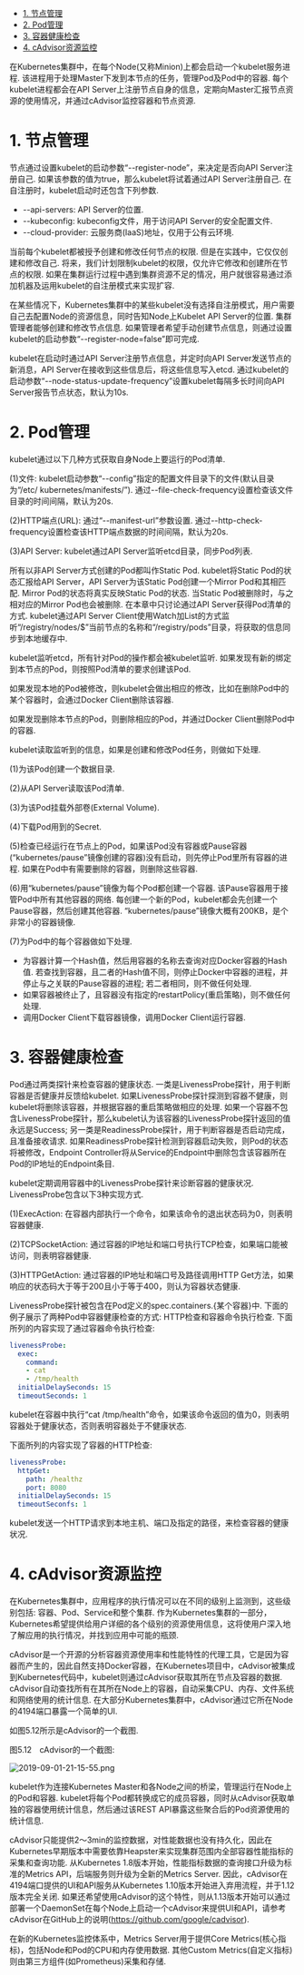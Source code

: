 
<!-- @import "[TOC]" {cmd="toc" depthFrom=1 depthTo=6 orderedList=false} -->

<!-- code_chunk_output -->

- [1. 节点管理](#1-节点管理)
- [2. Pod管理](#2-pod管理)
- [3. 容器健康检查](#3-容器健康检查)
- [4. cAdvisor资源监控](#4-cadvisor资源监控)

<!-- /code_chunk_output -->

在Kubernetes集群中，在每个Node(又称Minion)上都会启动一个kubelet服务进程. 该进程用于处理Master下发到本节点的任务，管理Pod及Pod中的容器. 每个kubelet进程都会在API Server上注册节点自身的信息，定期向Master汇报节点资源的使用情况，并通过cAdvisor监控容器和节点资源. 

# 1. 节点管理

节点通过设置kubelet的启动参数“\-\-register\-node”，来决定是否向API Server注册自己. 如果该参数的值为true，那么kubelet将试着通过API Server注册自己. 在自注册时，kubelet启动时还包含下列参数. 

- \-\-api\-servers: API Server的位置. 
- \-\-kubeconfig: kubeconfig文件，用于访问API Server的安全配置文件. 
- \-\-cloud\-provider: 云服务商(IaaS)地址，仅用于公有云环境. 

当前每个kubelet都被授予创建和修改任何节点的权限. 但是在实践中，它仅仅创建和修改自己. 将来，我们计划限制kubelet的权限，仅允许它修改和创建所在节点的权限. 如果在集群运行过程中遇到集群资源不足的情况，用户就很容易通过添加机器及运用kubelet的自注册模式来实现扩容. 

在某些情况下，Kubernetes集群中的某些kubelet没有选择自注册模式，用户需要自己去配置Node的资源信息，同时告知Node上Kubelet API Server的位置. 集群管理者能够创建和修改节点信息. 如果管理者希望手动创建节点信息，则通过设置kubelet的启动参数“\-\-register\-node=false”即可完成. 

kubelet在启动时通过API Server注册节点信息，并定时向API Server发送节点的新消息，API Server在接收到这些信息后，将这些信息写入etcd. 通过kubelet的启动参数“\-\-node\-status\-update\-frequency”设置kubelet每隔多长时间向API Server报告节点状态，默认为10s. 

# 2. Pod管理

kubelet通过以下几种方式获取自身Node上要运行的Pod清单. 

(1)文件: kubelet启动参数“--config”指定的配置文件目录下的文件(默认目录为“/etc/ kubernetes/manifests/”). 通过--file-check-frequency设置检查该文件目录的时间间隔，默认为20s. 

(2)HTTP端点(URL): 通过“--manifest-url”参数设置. 通过--http-check-frequency设置检查该HTTP端点数据的时间间隔，默认为20s. 

(3)API Server: kubelet通过API Server监听etcd目录，同步Pod列表. 

所有以非API Server方式创建的Pod都叫作Static Pod. kubelet将Static Pod的状态汇报给API Server，API Server为该Static Pod创建一个Mirror Pod和其相匹配. Mirror Pod的状态将真实反映Static Pod的状态. 当Static Pod被删除时，与之相对应的Mirror Pod也会被删除. 在本章中只讨论通过API Server获得Pod清单的方式. kubelet通过API Server Client使用Watch加List的方式监听“/registry/nodes/$”当前节点的名称和“/registry/pods”目录，将获取的信息同步到本地缓存中. 

kubelet监听etcd，所有针对Pod的操作都会被kubelet监听. 如果发现有新的绑定到本节点的Pod，则按照Pod清单的要求创建该Pod. 

如果发现本地的Pod被修改，则kubelet会做出相应的修改，比如在删除Pod中的某个容器时，会通过Docker Client删除该容器. 

如果发现删除本节点的Pod，则删除相应的Pod，并通过Docker Client删除Pod中的容器. 

kubelet读取监听到的信息，如果是创建和修改Pod任务，则做如下处理. 

(1)为该Pod创建一个数据目录. 

(2)从API Server读取该Pod清单. 

(3)为该Pod挂载外部卷(External Volume). 

(4)下载Pod用到的Secret. 

(5)检查已经运行在节点上的Pod，如果该Pod没有容器或Pause容器(“kubernetes/pause”镜像创建的容器)没有启动，则先停止Pod里所有容器的进程. 如果在Pod中有需要删除的容器，则删除这些容器. 

(6)用“kubernetes/pause”镜像为每个Pod都创建一个容器. 该Pause容器用于接管Pod中所有其他容器的网络. 每创建一个新的Pod，kubelet都会先创建一个Pause容器，然后创建其他容器. “kubernetes/pause”镜像大概有200KB，是个非常小的容器镜像. 

(7)为Pod中的每个容器做如下处理. 

- 为容器计算一个Hash值，然后用容器的名称去查询对应Docker容器的Hash值. 若查找到容器，且二者的Hash值不同，则停止Docker中容器的进程，并停止与之关联的Pause容器的进程; 若二者相同，则不做任何处理. 
- 如果容器被终止了，且容器没有指定的restartPolicy(重启策略)，则不做任何处理. 
- 调用Docker Client下载容器镜像，调用Docker Client运行容器. 

# 3. 容器健康检查

Pod通过两类探针来检查容器的健康状态. 一类是LivenessProbe探针，用于判断容器是否健康并反馈给kubelet. 如果LivenessProbe探针探测到容器不健康，则kubelet将删除该容器，并根据容器的重启策略做相应的处理. 如果一个容器不包含LivenessProbe探针，那么kubelet认为该容器的LivenessProbe探针返回的值永远是Success; 另一类是ReadinessProbe探针，用于判断容器是否启动完成，且准备接收请求. 如果ReadinessProbe探针检测到容器启动失败，则Pod的状态将被修改，Endpoint Controller将从Service的Endpoint中删除包含该容器所在Pod的IP地址的Endpoint条目. 

kubelet定期调用容器中的LivenessProbe探针来诊断容器的健康状况. LivenessProbe包含以下3种实现方式. 

(1)ExecAction: 在容器内部执行一个命令，如果该命令的退出状态码为0，则表明容器健康. 

(2)TCPSocketAction: 通过容器的IP地址和端口号执行TCP检查，如果端口能被访问，则表明容器健康. 

(3)HTTPGetAction: 通过容器的IP地址和端口号及路径调用HTTP Get方法，如果响应的状态码大于等于200且小于等于400，则认为容器状态健康. 

LivenessProbe探针被包含在Pod定义的spec.containers.{某个容器}中. 下面的例子展示了两种Pod中容器健康检查的方式: HTTP检查和容器命令执行检查. 下面所列的内容实现了通过容器命令执行检查: 

```yaml
livenessProbe:
  exec:
    command:
    - cat
    - /tmp/health
  initialDelaySeconds: 15
  timeoutSeconds: 1
```

kubelet在容器中执行“cat /tmp/health”命令，如果该命令返回的值为0，则表明容器处于健康状态，否则表明容器处于不健康状态. 

下面所列的内容实现了容器的HTTP检查: 

```yaml
livenessProbe:
  httpGet:
    path: /healthz
    port: 8080
  initialDelaySeconds: 15
  timeoutSeconfs: 1
```

kubelet发送一个HTTP请求到本地主机、端口及指定的路径，来检查容器的健康状况. 

# 4. cAdvisor资源监控

在Kubernetes集群中，应用程序的执行情况可以在不同的级别上监测到，这些级别包括: 容器、Pod、Service和整个集群. 作为Kubernetes集群的一部分，Kubernetes希望提供给用户详细的各个级别的资源使用信息，这将使用户深入地了解应用的执行情况，并找到应用中可能的瓶颈. 

cAdvisor是一个开源的分析容器资源使用率和性能特性的代理工具，它是因为容器而产生的，因此自然支持Docker容器，在Kubernetes项目中，cAdvisor被集成到Kubernetes代码中，kubelet则通过cAdvisor获取其所在节点及容器的数据. cAdvisor自动查找所有在其所在Node上的容器，自动采集CPU、内存、文件系统和网络使用的统计信息. 在大部分Kubernetes集群中，cAdvisor通过它所在Node的4194端口暴露一个简单的UI. 

如图5.12所示是cAdvisor的一个截图. 

图5.12　cAdvisor的一个截图:

![2019-09-01-21-15-55.png](./images/2019-09-01-21-15-55.png)

kubelet作为连接Kubernetes Master和各Node之间的桥梁，管理运行在Node上的Pod和容器. kubelet将每个Pod都转换成它的成员容器，同时从cAdvisor获取单独的容器使用统计信息，然后通过该REST API暴露这些聚合后的Pod资源使用的统计信息. 

cAdvisor只能提供2～3min的监控数据，对性能数据也没有持久化，因此在Kubernetes早期版本中需要依靠Heapster来实现集群范围内全部容器性能指标的采集和查询功能. 从Kubernetes 1.8版本开始，性能指标数据的查询接口升级为标准的Metrics API，后端服务则升级为全新的Metrics Server. 因此，cAdvisor在4194端口提供的UI和API服务从Kubernetes 1.10版本开始进入弃用流程，并于1.12版本完全关闭. 如果还希望使用cAdvisor的这个特性，则从1.13版本开始可以通过部署一个DaemonSet在每个Node上启动一个cAdvisor来提供UI和API，请参考cAdvisor在GitHub上的说明(https://github.com/google/cadvisor). 

在新的Kubernetes监控体系中，Metrics Server用于提供Core Metrics(核心指标)，包括Node和Pod的CPU和内存使用数据. 其他Custom Metrics(自定义指标)则由第三方组件(如Prometheus)采集和存储. 

